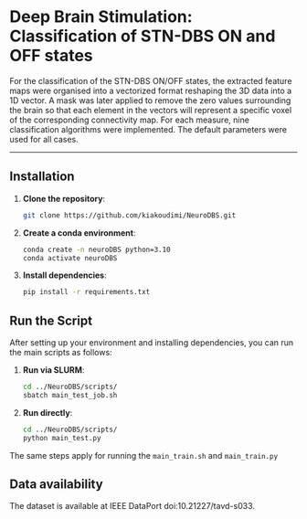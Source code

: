 # Deep Brain Stimulation: Classification of STN-DBS ON and OFF states

For the classification of the STN-DBS ON/OFF states,
the extracted feature maps were organised into a vectorized format reshaping
the 3D data into a 1D vector.
A mask was later applied to remove the zero values surrounding the brain so
that each element in the vectors will represent a specific voxel of the
corresponding connectivity map.
For each measure, nine classification algorithms were implemented.
The default parameters were used for all cases.

---

## Installation

1. **Clone the repository**:

    ```bash
    git clone https://github.com/kiakoudimi/NeuroDBS.git
    ```

2. **Create a conda environment**:

    ```bash
    conda create -n neuroDBS python=3.10
    conda activate neuroDBS
    ```

3. **Install dependencies**:

    ```bash
    pip install -r requirements.txt
    ```

## Run the Script

After setting up your environment and installing dependencies, you can run the main scripts as follows:

1. **Run via SLURM**:

   ```bash
   cd ../NeuroDBS/scripts/
   sbatch main_test_job.sh
   ```

2. **Run directly**:

   ```bash
   cd ../NeuroDBS/scripts/
   python main_test.py
   ```

The same steps apply for running the `main_train.sh` and `main_train.py`

## Data availability
The dataset is available at IEEE DataPort doi:10.21227/tavd-s033.
